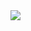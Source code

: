 <picture>
  <source
    srcset="https://github-readme-stats.vercel.app/api?username=vsn4ik&show_icons=true&include_all_commits=true&hide=contribs&count_private=false&theme=dark"
    media="(prefers-color-scheme: dark)"
  />
  <source
    srcset="https://github-readme-stats.vercel.app/api?username=vsn4ik&show_icons=true&include_all_commits=true&hide=contribs&count_private=false)"
    media="(prefers-color-scheme: light), (prefers-color-scheme: no-preference)"
  />
  <img src="https://github-readme-stats.vercel.app/api?username=anuraghazra&show_icons=true" />
</picture>
